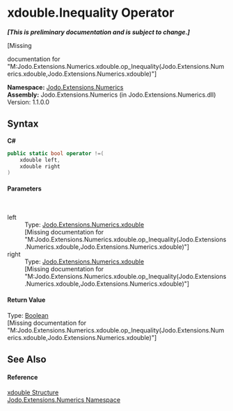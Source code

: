 # xdouble.Inequality Operator 
 _**\[This is preliminary documentation and is subject to change.\]**_

\[Missing <summary> documentation for "M:Jodo.Extensions.Numerics.xdouble.op_Inequality(Jodo.Extensions.Numerics.xdouble,Jodo.Extensions.Numerics.xdouble)"\]

**Namespace:**&nbsp;<a href="N_Jodo_Extensions_Numerics">Jodo.Extensions.Numerics</a><br />**Assembly:**&nbsp;Jodo.Extensions.Numerics (in Jodo.Extensions.Numerics.dll) Version: 1.1.0.0

## Syntax

**C#**<br />
``` C#
public static bool operator !=(
	xdouble left,
	xdouble right
)
```


#### Parameters
&nbsp;<dl><dt>left</dt><dd>Type: <a href="T_Jodo_Extensions_Numerics_xdouble">Jodo.Extensions.Numerics.xdouble</a><br />\[Missing <param name="left"/> documentation for "M:Jodo.Extensions.Numerics.xdouble.op_Inequality(Jodo.Extensions.Numerics.xdouble,Jodo.Extensions.Numerics.xdouble)"\]</dd><dt>right</dt><dd>Type: <a href="T_Jodo_Extensions_Numerics_xdouble">Jodo.Extensions.Numerics.xdouble</a><br />\[Missing <param name="right"/> documentation for "M:Jodo.Extensions.Numerics.xdouble.op_Inequality(Jodo.Extensions.Numerics.xdouble,Jodo.Extensions.Numerics.xdouble)"\]</dd></dl>

#### Return Value
Type: <a href="https://docs.microsoft.com/dotnet/api/system.boolean" target="_blank" rel="noopener noreferrer">Boolean</a><br />\[Missing <returns> documentation for "M:Jodo.Extensions.Numerics.xdouble.op_Inequality(Jodo.Extensions.Numerics.xdouble,Jodo.Extensions.Numerics.xdouble)"\]

## See Also


#### Reference
<a href="T_Jodo_Extensions_Numerics_xdouble">xdouble Structure</a><br /><a href="N_Jodo_Extensions_Numerics">Jodo.Extensions.Numerics Namespace</a><br />